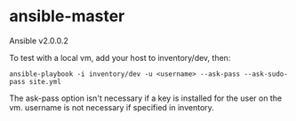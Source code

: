 # ansible-master

Ansible v2.0.0.2

To test with a local vm, add your host to inventory/dev, then:

    ansible-playbook -i inventory/dev -u <username> --ask-pass --ask-sudo-pass site.yml

The ask-pass option isn't necessary if a key is installed for the user on the vm. username is not necessary if specified in inventory.


